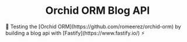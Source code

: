 <div align="center"><h1>Orchid ORM Blog API</h1></div>
🧪 Testing the [Orchid ORM](https://github.com/romeerez/orchid-orm) by building a blog api with [Fastify](https://www.fastify.io/) ⚡
